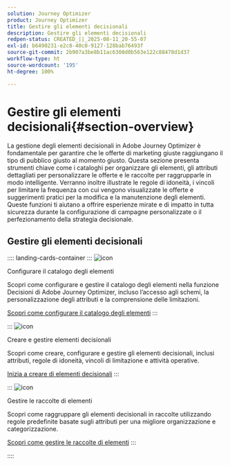 ```yaml
---
solution: Journey Optimizer
product: Journey Optimizer
title: Gestire gli elementi decisionali
description: Gestire gli elementi decisionali
redpen-status: CREATED_||_2025-08-11_20-55-07
exl-id: b6490231-e2c8-40c0-9127-128bab76493f
source-git-commit: 2b907a3be8b11ac6308d0b563e122c88478d1d37
workflow-type: ht
source-wordcount: '195'
ht-degree: 100%

---
```


# Gestire gli elementi decisionali{#section-overview}

La gestione degli elementi decisionali in Adobe Journey Optimizer è fondamentale per garantire che le offerte di marketing giuste raggiungano il tipo di pubblico giusto al momento giusto. Questa sezione presenta strumenti chiave come i cataloghi per organizzare gli elementi, gli attributi dettagliati per personalizzare le offerte e le raccolte per raggrupparle in modo intelligente. Verranno inoltre illustrate le regole di idoneità, i vincoli per limitare la frequenza con cui vengono visualizzate le offerte e suggerimenti pratici per la modifica e la manutenzione degli elementi. Queste funzioni ti aiutano a offrire esperienze mirate e di impatto in tutta sicurezza durante la configurazione di campagne personalizzate o il perfezionamento della strategia decisionale.

## Gestire gli elementi decisionali

:::: landing-cards-container
:::
![icon](https://cdn.experienceleague.adobe.com/icons/gear.svg)

Configurare il catalogo degli elementi

Scopri come configurare e gestire il catalogo degli elementi nella funzione Decisioni di Adobe Journey Optimizer, incluso l’accesso agli schemi, la personalizzazione degli attributi e la comprensione delle limitazioni.

[Scopri come configurare il catalogo degli elementi](../using/experience-decisioning/catalogs.md)
:::

:::
![icon](https://cdn.experienceleague.adobe.com/icons/list-check.svg?lang=it)

Creare e gestire elementi decisionali

Scopri come creare, configurare e gestire gli elementi decisionali, inclusi attributi, regole di idoneità, vincoli di limitazione e attività operative.

[Inizia a creare di elementi decisionali](../using/experience-decisioning/items.md)
:::

:::
![icon](https://cdn.experienceleague.adobe.com/icons/puzzle-piece.svg)

Gestire le raccolte di elementi

Scopri come raggruppare gli elementi decisionali in raccolte utilizzando regole predefinite basate sugli attributi per una migliore organizzazione e categorizzazione.

[Scopri come gestire le raccolte di elementi](../using/experience-decisioning/collections.md)
:::

::::
